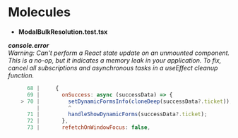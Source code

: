 # Molecules

* <b>ModalBulkResolution.test.tsx</b>

***console.error***</br>
      *Warning: Can't perform a React state update on an unmounted component. This is a no-op, but it indicates a memory leak in your application. To fix, cancel all subscriptions and asynchronous tasks in a useEffect cleanup function.*

~~~javascript
      68 |     {
      69 |       onSuccess: async (successData) => {
    > 70 |         setDynamicFormsInfo(cloneDeep(successData?.ticket));
         |         ^
      71 |         handleShowDynamicForms(successData?.ticket);
      72 |       },
      73 |       refetchOnWindowFocus: false,
~~~

